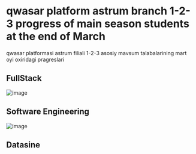 # qwasar platform astrum branch 1-2-3 progress of main season students at the end of March
qwasar platformasi astrum filiali 1-2-3 asosiy mavsum talabalarining mart oyi oxiridagi pragreslari

## FullStack
![image](https://user-images.githubusercontent.com/95844073/228161914-eebbd1ff-972f-43b0-9ba3-34e368dadbe7.png)

## Software Engineering
![image](https://user-images.githubusercontent.com/95844073/228171317-b26455b6-61ff-4b3c-88a4-46dec22aa878.png)

## Datasine



